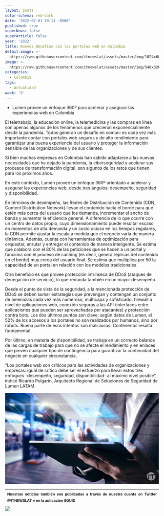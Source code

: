 ```yaml
---
layout: posts
color-schema: red-dark
date: '2022-02-01 10:11 -0500'
published: true
superNews: false
superArticle: false
year: '2022'
title: Nuevos desafíos con los portales web en Colombia
detail-image: >-
  https://raw.githubusercontent.com/itnewslat/assets/master/img/1024x680/ejecutivo-con-tablet-g.jpg
image: >-
  https://raw.githubusercontent.com/itnewslat/assets/master/img/540x320/ejecutivo-con-tablet-p.jpg
categories:
  - Colombia
tags:
  - Actualidad
week: '5'
---
```

- Lumen provee un enfoque 360º para acelerar y asegurar las experiencias web en Colombia

El teletrabajo, la educación online, la telemedicina y las compras en línea son apenas algunos de los fenómenos que crecieron exponencialmente desde la pandemia. Todos generan un desafío en común: es cada vez más importante contar con portales web seguros y de alto rendimiento para garantizar una buena experiencia del usuario y proteger la información sensible de las organizaciones y de sus clientes.
 
Si bien muchas empresas en Colombia han sabido adaptarse a las nuevas necesidades que ha dejado la pandemia, la ciberseguridad y acelerar sus procesos de transformación digital, son algunos de los retos que tienen para los próximos años.

En este contexto, Lumen provee un enfoque 360º orientado a acelerar y asegurar las experiencias web, desde tres ángulos: desempeño, seguridad y disponibilidad.
 
En términos de desempeño, las Redes de Distribución de Contenido (CDN, Content Distribution Network) llevan el contenido hacia el borde para que estén más cerca del usuario que los demanda, incrementar el ancho de banda y aumentar la eficiencia general. A diferencia de lo que ocurre con un centro de datos propio, cuyo dimensionamiento puede resultar escaso en momentos de alta demanda y un costo ocioso en los tiempos regulares, la CDN permite ajustar la escala a medida que el negocio varía de manera dinámica. Además, cuenta con herramientas de optimización para orquestar, enrutar y entregar el contenido de manera inteligente. Se estima que colabora con el 80% de las peticiones que se hacen a un portal y funciona con el proceso de caching (es decir, genera réplicas del contenido en el borde) muy cerca del usuario final. Se estima que multiplica por 50 la capacidad de un portal en relación con los modelos tradicionales.
 
Otro beneficio es que provee protección intrínseca de DDoS (ataques de denegación de servicio), lo que redunda también en un mayor desempeño.
 
Desde el punto de vista de la seguridad, a la mencionada protección de DDoS se deben sumar estrategias que prevengan y contengan un conjunto de amenazas cada vez más numeroso, multicapa y sofisticado: firewall a nivel de aplicaciones web, conexión seguras a las API (interfaces entre aplicaciones que pueden ser aprovechadas por atacantes) y protección contra bots. Los dos últimos puntos son clave: según datos de Lumen, el 52% de los accesos a los portales no son realizados por humanos, sino por robots. Buena parte de esos intentos son maliciosos. Contenerlos resulta fundamental.
 
Por último, en materia de disponibilidad, se trabaja en un correcto balance de las cargas de trabajo para que no se afecte el rendimiento y en enlaces que prevén cualquier tipo de contingencia para garantizar la continuidad del negocio en cualquier circunstancia.
 
“Los portales web son críticos para las actividades de organizaciones y empresas: igual de crítico debe ser el esfuerzo para llevar estos tres enfoques -desempeño, seguridad, disponibilidad- al máximo nivel posible”, indicó Ricardo Pulgarín, Arquitecto Regional de Soluciones de Seguridad de Lumen LATAM.

![](https://raw.githubusercontent.com/itnewslat/assets/master/img/540x320/ejecutivo-con-tablet-p.jpg)

<table style="height: 42px;" width="569">
<tbody>
<tr>
<td style="text-align: justify;"><sub><strong>Nuestras noticias también son publicadas a través de nuestra cuenta en Twitter <a href="https://twitter.com/itnewslat?lang=es">@ITNEWSLAT</a> y en la aplicación <a href="https://squidapp.co/en/">SQUID</a></strong></sub></td>
</tr>
</tbody>
</table>

<img src="https://tracker.metricool.com/c3po.jpg?hash=56f88a41e39ab42c063cc51676587a04"/>
